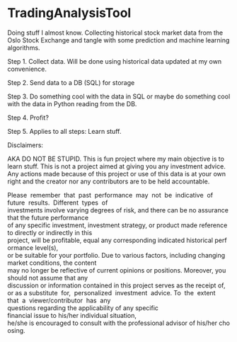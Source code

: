 # TradingAnalysisTool
Doing stuff I almost know.
Collecting historical stock market data from the Oslo Stock Exchange and tangle with some prediction and machine learning algorithms.


Step 1. Collect data.
Will be done using historical data updated at my own convenience.


Step 2. Send data to a DB (SQL) for storage

Step 3. Do something cool with the data in SQL or maybe do something cool with the data in Python reading from the DB.

Step 4. Profit?

Step 5. Applies to all steps: Learn stuff.

Disclaimers: 

AKA DO NOT BE STUPID. This is fun project where my main objective is to learn stuff.
This is not a project aimed at giving you any investment advice.
Any actions made because of this project or use of this data is at your own right and the creator nor any contributors are to be held accountable. 


Please  remember  that  past  performance  may  not  be  indicative  of  future  results.  Different  types  of 
investments involve varying degrees of risk, and there can be no assurance that the future performance 
of any specific investment, investment strategy, or product made reference to directly or indirectly in this 
project, will be profitable, equal any corresponding indicated historical performance level(s), 
or be suitable for your portfolio. Due to various factors, including changing market conditions, the content 
may no longer be reflective of current opinions or positions. Moreover, you should not assume that any 
discussion or information contained in this project serves as the receipt of, or as a substitute 
for,  personalized  investment  advice. To  the  extent  that  a  viewer/contributor  has  any 
questions regarding the applicability of any specific financial issue to his/her individual situation, 
he/she is encouraged to consult with the professional advisor of his/her choosing.